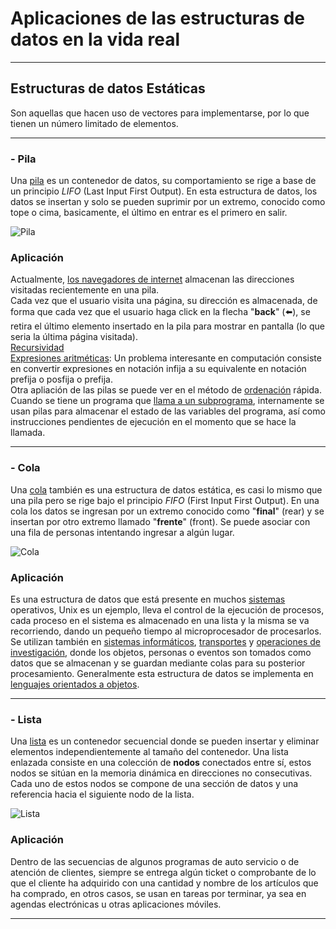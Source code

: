 # Aplicaciones de las estructuras de datos en la vida real
---
## Estructuras de datos Estáticas
Son aquellas que hacen uso de vectores para implementarse, por lo que tienen un número limitado de elementos.<br>
***
### - Pila
Una <u>pila</u> es un contenedor de datos, su comportamiento se rige a base de un principio _LIFO_ (Last Input First Output). En esta estructura de datos, los datos se insertan y solo se pueden suprimir por un extremo, conocido como tope o cima, basicamente, el último en entrar es el primero en salir.

![Pila](https://4.bp.blogspot.com/-Hnka4CO97Kk/UJFJU-a91BI/AAAAAAAAAUI/PjUC6P7J-0g/s320/Pilas%2Ben%2Bc%2B%2B.jpg&container=blogger&gadget=a&rewriteMime=image)

### Aplicación
Actualmente, <u>los navegadores de internet</u> almacenan las direcciones visitadas recientemente en una pila. <br>
Cada vez que el usuario visita una página, su dirección es almacenada, de forma que cada vez que el usuario haga click en la flecha "**back**" (⬅️), se retira el último elemento insertado en la pila para mostrar en pantalla (lo que seria la última página visitada).<br>
<u>Recursividad</u><br>
<u>Expresiones aritméticas</u>: Un problema interesante en computación consiste en convertir expresiones en notación infija a su equivalente en notación prefija o posfija o prefija.<br>
Otra apliación de las pilas se puede ver en el método de <u>ordenación</u> rápida. <br>
Cuando se tiene un programa que <u>llama a un subprograma</u>, internamente se usan pilas para almacenar el estado de las variables del programa, así como instrucciones pendientes de ejecución en el momento que se hace la llamada.

***
### - Cola
Una <u>cola</u> también es una estructura de datos estática, es casi lo mismo que una pila pero se rige bajo el principio _FIFO_ (First Input First Output). En una cola los datos se ingresan por un extremo conocido como "**final**" (rear) y se insertan por otro extremo llamado "**frente**" (front). Se puede asociar con una fila de personas intentando ingresar a algún lugar.

![Cola](https://estructuradedatosunivia.files.wordpress.com/2014/11/b10.jpg)

### Aplicación
Es una estructura de datos que está presente en muchos <u>sistemas</u> operativos, Unix es un ejemplo, lleva el control de la ejecución de procesos, cada proceso en el sistema es almacenado en una lista y la misma se va recorriendo, dando un pequeño tiempo al microprocesador de procesarlos.<br>
Se utilizan también en <u>sistemas informáticos</u>, <u>transportes</u> y <u>operaciones de investigación</u>, donde los objetos, personas o eventos son tomados como datos que se almacenan y se guardan mediante colas para su posterior procesamiento. Generalmente esta estructura de datos se implementa en <u>lenguajes orientados a objetos</u>.
***

### - Lista
Una <u>lista</u> es un contenedor secuencial donde se pueden insertar y eliminar elementos independientemente al tamaño del contenedor. Una lista enlazada consiste en una colección de **nodos** conectados entre sí, estos nodos se sitúan en la memoria dinámica en direcciones no consecutivas. Cada uno de estos nodos se compone de una sección de datos y una referencia hacia el siguiente nodo de la lista.

![Lista](https://estructuradedatosunivia.files.wordpress.com/2014/11/b11.png)

### Aplicación 
Dentro de las secuencias de algunos programas de auto servicio o de atención de clientes, siempre se entrega algún ticket o comprobante de lo que el cliente ha adquirido con una cantidad y nombre de los artículos que ha comprado, en otros casos, se usan en tareas por terminar, ya sea en agendas electrónicas u otras aplicaciones móviles.
***



